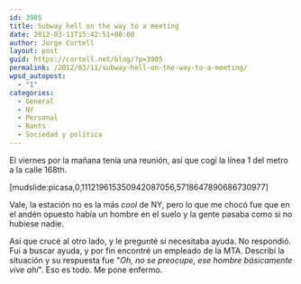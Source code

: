 ```yaml
---
id: 3905
title: Subway hell on the way to a meeting
date: 2012-03-11T15:42:51+00:00
author: Jorge Cortell
layout: post
guid: https://cortell.net/blog/?p=3905
permalink: /2012/03/11/subway-hell-on-the-way-to-a-meeting/
wpsd_autopost:
  - "1"
categories:
  - General
  - NY
  - Personal
  - Rants
  - Sociedad y polí­tica
---
```

El viernes por la mañana tenía una reunión, así que cogí la línea 1 del metro a la calle 168th. 

[mudslide:picasa,0,111219615350942087056,5718647890686730977]

Vale, la estación no es la más _cool_ de NY, pero lo que me chocó fue que en el andén opuesto había un hombre en el suelo y la gente pasaba como si no hubiese nadie.

Así que crucé al otro lado, y le pregunté si necesitaba ayuda. No respondió. Fui a buscar ayuda, y por fin encontré un empleado de la MTA. Describí la situación y su respuesta fue "_Oh, no se preocupe, ese hombre básicamente vive ahí_". Eso es todo. Me pone enfermo.